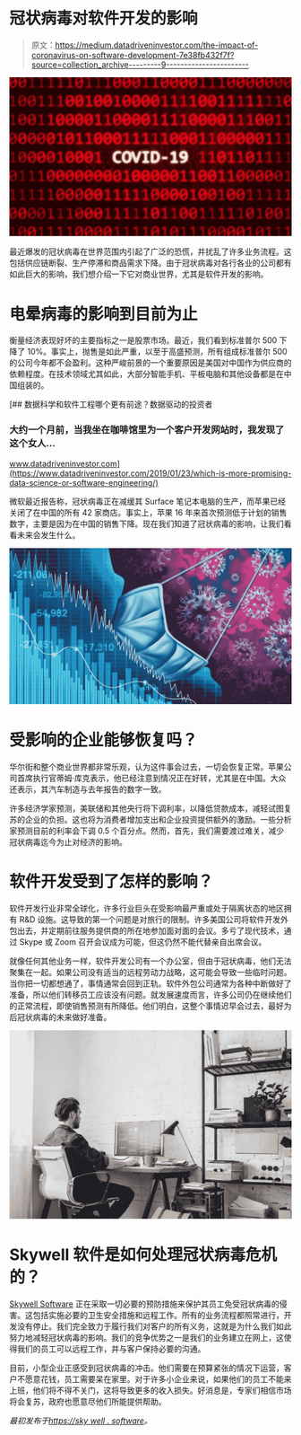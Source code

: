 # 冠状病毒对软件开发的影响

> 原文：<https://medium.datadriveninvestor.com/the-impact-of-coronavirus-on-software-development-7e38fb432f7f?source=collection_archive---------9----------------------->

![](img/8aa956fc89b33fa510ffffe9e4807e62.png)

最近爆发的冠状病毒在世界范围内引起了广泛的恐慌，并扰乱了许多业务流程。这包括供应链断裂、生产停滞和商品需求下降。由于冠状病毒对各行各业的公司都有如此巨大的影响，我们想介绍一下它对商业世界，尤其是软件开发的影响。

# 电晕病毒的影响到目前为止

衡量经济表现好坏的主要指标之一是股票市场。最近，我们看到标准普尔 500 下降了 10%。事实上，抛售是如此严重，以至于高盛预测，所有组成标准普尔 500 的公司今年都不会盈利。这种严峻前景的一个重要原因是美国对中国作为供应商的依赖程度。在技术领域尤其如此，大部分智能手机、平板电脑和其他设备都是在中国组装的。

[](https://www.datadriveninvestor.com/2019/01/23/which-is-more-promising-data-science-or-software-engineering/) [## 数据科学和软件工程哪个更有前途？数据驱动的投资者

### 大约一个月前，当我坐在咖啡馆里为一个客户开发网站时，我发现了这个女人…

www.datadriveninvestor.com](https://www.datadriveninvestor.com/2019/01/23/which-is-more-promising-data-science-or-software-engineering/) 

微软最近报告称，冠状病毒正在减缓其 Surface 笔记本电脑的生产，而苹果已经关闭了在中国的所有 42 家商店。事实上，苹果 16 年来首次预测低于计划的销售数字，主要是因为在中国的销售下降。现在我们知道了冠状病毒的影响，让我们看看未来会发生什么。

![](img/878ac43a4ae2650d1ed8d00a217f9343.png)

# 受影响的企业能够恢复吗？

华尔街和整个商业世界都非常乐观，认为这件事会过去，一切会恢复正常。苹果公司首席执行官蒂姆·库克表示，他已经注意到情况正在好转，尤其是在中国。大众还表示，其汽车制造与去年报告的数字一致。

许多经济学家预测，美联储和其他央行将下调利率，以降低贷款成本，减轻试图复苏的企业的负担。这也将为消费者增加支出和企业投资提供额外的激励。一些分析家预测目前的利率会下调 0.5 个百分点。然而，首先，我们需要渡过难关，减少冠状病毒迄今为止对经济的影响。

# 软件开发受到了怎样的影响？

软件开发行业非常全球化，许多行业巨头在受影响最严重或处于隔离状态的地区拥有 R&D 设施。这导致的第一个问题是对旅行的限制。许多美国公司将软件开发外包出去，并定期前往服务提供商的所在地参加面对面的会议。多亏了现代技术，通过 Skype 或 Zoom 召开会议成为可能，但这仍然不能代替亲自出席会议。

就像任何其他业务一样，软件开发公司有一个办公室，但由于冠状病毒，他们无法聚集在一起。如果公司没有适当的远程劳动力战略，这可能会导致一些临时问题。当你把一切都想通了，事情通常会回到正轨。软件外包公司通常为各种中断做好了准备，所以他们转移员工应该没有问题。就发展速度而言，许多公司仍在继续他们的正常流程，即使销售预测有所降低。他们明白，这整个事情迟早会过去，最好为后冠状病毒的未来做好准备。

![](img/d4f63962362ce64319263b702e87dfb6.png)

# Skywell 软件是如何处理冠状病毒危机的？

[Skywell Software](https://skywell.software/) 正在采取一切必要的预防措施来保护其员工免受冠状病毒的侵害。这包括实施必要的卫生安全措施和远程工作。所有的业务流程都照常进行，开发没有停止。我们完全致力于履行我们对客户的所有义务，这就是为什么我们如此努力地减轻冠状病毒的影响。我们的竞争优势之一是我们的业务建立在网上，这使得我们的员工可以远程工作，并与客户保持必要的沟通。

目前，小型企业正感受到冠状病毒的冲击。他们需要在预算紧张的情况下运营，客户不愿意花钱，员工需要呆在家里。对于许多小企业来说，如果他们的员工不能来上班，他们将不得不关门，这将导致更多的收入损失。好消息是，专家们相信市场将会复苏，政府也愿意尽他们所能提供帮助。

*最初发布于*[*https://sky well . software*](https://skywell.software/blog/the-impact-of-coronavirus-on-software-development/)*。*